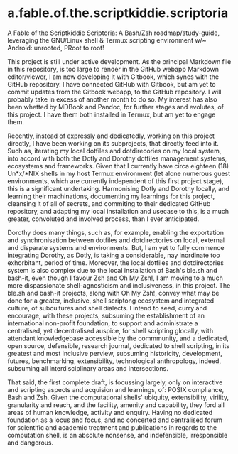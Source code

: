 # a.fable.of.the.scriptkiddie.scriptoria
A Fable of the Scriptkiddie Scriptoria: A Bash/Zsh roadmap/study-guide, leveraging the GNU/Linux shell 
&amp; Termux scripting environment w/~ Android: unrooted, PRoot to root!

This project is still under active development. As the principal Markdown file in this repository, is 
too large to render in the GitHub webapp Markdown editor/viewer, I am now developing it with Gitbook, 
which syncs with the GitHub repository. I have connected GitHub with Gitbook, but am yet to commit 
updates from the Gitbook webapp, to the GitHub repository. I will probably take in excess of another 
month to do so. My interest has also been whetted by MDBook and Pandoc, for further stages and evolutes,
of this project. I have them both installed in Termux, but am yet to engage them.

Recently, instead of expressly and dedicatedly, working on this project directly, I have been working 
on its subprojects, that directly feed into it. Such as, iterating my local dotfiles and dotdirecories 
on my local system, into accord with both the Dotly and Dorothy dotfiles management systems, ecosystems
and frameworks. Given that I currently have circa eighteen (18) Un*x/*NIX shells in my host Termux 
environment (let alone numerous guest environments, which are currently independent of this first project 
stage), this is a significant undertaking. Harmonising Dotly and Dorothy locally, and learning their 
machinations, documenting my learnings for this project, cleansing it of all of secrets, and commiting to 
their dedicated GitHub repository, and adapting my local installation and usecase to this, is a much 
greater, convoluted and involved process, than I ever anticipated. 

Dorothy does many things, such as, for example, enabling the exportation and synchronisation between 
dotfiles and dotdirectories on local, external and disparate systems and environments. But, I am yet to 
fully commence integrating Dorothy, as Dotly, is taking a considerable, nay inordinate too exhorbitant, 
period of time. Moreover, the local dotfiles and dotdirectories system is also complex due to the local 
installation of Bash's ble.sh and bash-it, even though I favour Zsh and Oh My Zsh!, I am moving to a much 
more dispassionate shell-agnosticism and inclusiveness, in this project. The ble.sh and bash-it projects,
along with Oh My Zsh!, convey what may be done for a greater, inclusive, shell scriptong ecosystem and 
integrated culture, of subcultures and shell dialects. I intend to seed, curry and encourage, with these
projects, subsuming the establishment of an international non-profit foundation, to support and 
administrate a centralised, yet decentralised auspice, for shell scripting glocally, with attendant 
knowledgebase accessible by the commmunity, and a dedicated, open source, defensible, research journal,
dedicated to shell scripting, in its greatest and most inclusive perview, subsuming historicity, 
development, futures, benchmarking, extensibility, technological anthropology, indeed, subsuming all 
interdisciplinary areas and intersections. 

That said, the first complete draft, is focussing largely, only on interactive and scripting aspects and
acquision and learnings, of: POSIX compliance, Bash and Zsh. Given the computational shells' ubiquity,
extensibility, virility, granularity and reach, and the facility, amenity and capability, they ford all 
areas of human knowledge, activity and enquiry. Having no dedicated foundation as a locus and focus, and
no concerted and centralised forum for scientific and academic treatment and publications in regards to 
the computation shell, is an absolute nonsense, and indefensible, irresponsible and dangerous.


